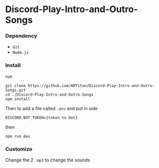 # Discord-Play-Intro-and-Outro-Songs
<h3>Dependency</h3>

- `Git`
- `Node.js`

<h3>Install</h3>

run

```
git clone https://github.com/AMTitan/Discord-Play-Intro-and-Outro-Songs.git
cd ./Discord-Play-Intro-and-Outro-Songs
npm install
```
Then to add a file called `.env` and put in side

```
DISCORD_BOT_TOKEN={token to bot}
```
then

```
npm run dev
```
<h3>Customize</h3>

Change the 2 `.mp3` to change the sounds
